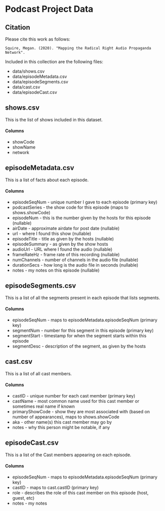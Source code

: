 # Podcast Project Data

## Citation
Please cite this work as follows:
```
Squire, Megan. (2020). "Mapping the Radical Right Audio Propaganda Network". 
```
Included in this collection are the following files:
* data/shows.csv
* data/episodeMetadata.csv
* data/episodeSegments.csv
* data/cast.csv
* data/episodeCast.csv

## shows.csv
This is the list of shows included in this dataset. 

#### Columns
* showCode
* showName
* network

## episodeMetadata.csv
This is a list of facts about each episode.

#### Columns
* episodeSeqNum - unique number I gave to each episode (primary key)
* podcastSeries - the show code for this episode (maps to shows.showCode)
* episodeNum - this is the number given by the hosts for this episode (nullable)
* airDate - approximate airdate for post date (nullable)
* url - where I found this show (nullable)
* episodeTitle - title as given by the hosts (nullable)
* episodeSummary - as given by the show hosts
* audioUrl - URL where I found the audio (nullable)
* frameRateHz - frame rate of this recording (nullable)
* numChannels - number of channels in the audio file (nullable)
* durationSecs - how long is the audio file in seconds (nullable)
* notes - my notes on this episode (nullable)

## episodeSegments.csv
This is a list of all the segments present in each episode that lists segments.

#### Columns
* episodeSeqNum - maps to episodeMetadata.episodeSeqNum (primary key)
* segmentNum - number for this segment in this episode (primary key)
* segmentStart - timestamp for when the segment starts within this episode
* segmentDesc - description of the segment, as given by the hosts

## cast.csv
This is a list of all cast members.

#### Columns
* castID - unique number for each cast member (primary key)
* castName - most common name used for this cast member or sometimes real name if known
* primaryShowCode - show they are most associated with (based on number of appearances), maps to shows.showCode
* aka - other name(s) this cast member may go by
* notes - why this person might be notable, if any 

## episodeCast.csv
This is a list of the Cast members appearing on each episode.

#### Columns
* episodeSeqNum - maps to episodeMetadata.episodeSeqNum (primary key)
* castID - maps to cast.castID (primary key)
* role - describes the role of this cast member on this episode (host, guest, etc)
* notes - my notes
